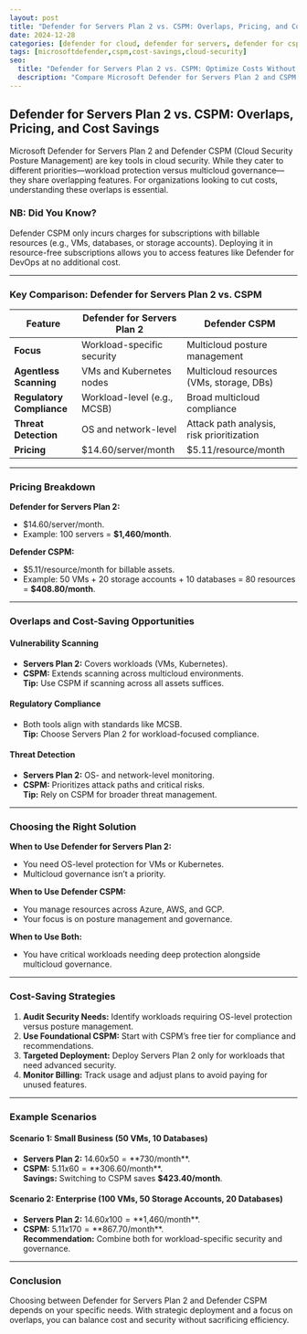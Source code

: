 ```yaml
---
layout: post
title: "Defender for Servers Plan 2 vs. CSPM: Overlaps, Pricing, and Cost Savings"
date: 2024-12-28
categories: [defender for cloud, defender for servers, defender for cspm]
tags: [microsoftdefender,cspm,cost-savings,cloud-security]
seo:
  title: "Defender for Servers Plan 2 vs. CSPM: Optimize Costs Without Sacrificing Security"
  description: "Compare Microsoft Defender for Servers Plan 2 and CSPM. Learn overlaps, pricing insights, and strategies to save costs while securing cloud resources."
---
```


## Defender for Servers Plan 2 vs. CSPM: Overlaps, Pricing, and Cost Savings

Microsoft Defender for Servers Plan 2 and Defender CSPM (Cloud Security Posture Management) are key tools in cloud security. While they cater to different priorities—workload protection versus multicloud governance—they share overlapping features. For organizations looking to cut costs, understanding these overlaps is essential.

### NB: Did You Know?

Defender CSPM only incurs charges for subscriptions with billable resources (e.g., VMs, databases, or storage accounts). Deploying it in resource-free subscriptions allows you to access features like Defender for DevOps at no additional cost.

---

### Key Comparison: Defender for Servers Plan 2 vs. CSPM

| Feature                   | Defender for Servers Plan 2 | Defender CSPM                             |
| ------------------------- | --------------------------- | ----------------------------------------- |
| **Focus**                 | Workload-specific security  | Multicloud posture management             |
| **Agentless Scanning**    | VMs and Kubernetes nodes    | Multicloud resources (VMs, storage, DBs)  |
| **Regulatory Compliance** | Workload-level (e.g., MCSB) | Broad multicloud compliance               |
| **Threat Detection**      | OS and network-level        | Attack path analysis, risk prioritization |
| **Pricing**               | $14.60/server/month         | $5.11/resource/month                      |

---

### Pricing Breakdown

**Defender for Servers Plan 2:**  
- $14.60/server/month.  
- Example: 100 servers = **$1,460/month**.

**Defender CSPM:**  
- $5.11/resource/month for billable assets.  
- Example: 50 VMs + 20 storage accounts + 10 databases = 80 resources = **$408.80/month**.

---

### Overlaps and Cost-Saving Opportunities

#### Vulnerability Scanning

- **Servers Plan 2:** Covers workloads (VMs, Kubernetes).  
- **CSPM:** Extends scanning across multicloud environments.  
**Tip:** Use CSPM if scanning across all assets suffices.

#### Regulatory Compliance

- Both tools align with standards like MCSB.  
**Tip:** Choose Servers Plan 2 for workload-focused compliance.

#### Threat Detection

- **Servers Plan 2:** OS- and network-level monitoring.  
- **CSPM:** Prioritizes attack paths and critical risks.  
**Tip:** Rely on CSPM for broader threat management.

---

### Choosing the Right Solution

**When to Use Defender for Servers Plan 2:**

- You need OS-level protection for VMs or Kubernetes.
- Multicloud governance isn’t a priority.

**When to Use Defender CSPM:**

- You manage resources across Azure, AWS, and GCP.
- Your focus is on posture management and governance.

**When to Use Both:**

- You have critical workloads needing deep protection alongside multicloud governance.

---

### Cost-Saving Strategies

1. **Audit Security Needs:** Identify workloads requiring OS-level protection versus posture management.
2. **Use Foundational CSPM:** Start with CSPM’s free tier for compliance and recommendations.
3. **Targeted Deployment:** Deploy Servers Plan 2 only for workloads that need advanced security.
4. **Monitor Billing:** Track usage and adjust plans to avoid paying for unused features.

---

### Example Scenarios

#### Scenario 1: Small Business (50 VMs, 10 Databases)

- **Servers Plan 2:** $14.60 x 50 = **$730/month**.  
- **CSPM:** $5.11 x 60 = **$306.60/month**.  
**Savings:** Switching to CSPM saves **$423.40/month**.

#### Scenario 2: Enterprise (100 VMs, 50 Storage Accounts, 20 Databases)

- **Servers Plan 2:** $14.60 x 100 = **$1,460/month**.  
- **CSPM:** $5.11 x 170 = **$867.70/month**.  
**Recommendation:** Combine both for workload-specific security and governance.

---

### Conclusion

Choosing between Defender for Servers Plan 2 and Defender CSPM depends on your specific needs. With strategic deployment and a focus on overlaps, you can balance cost and security without sacrificing efficiency.
